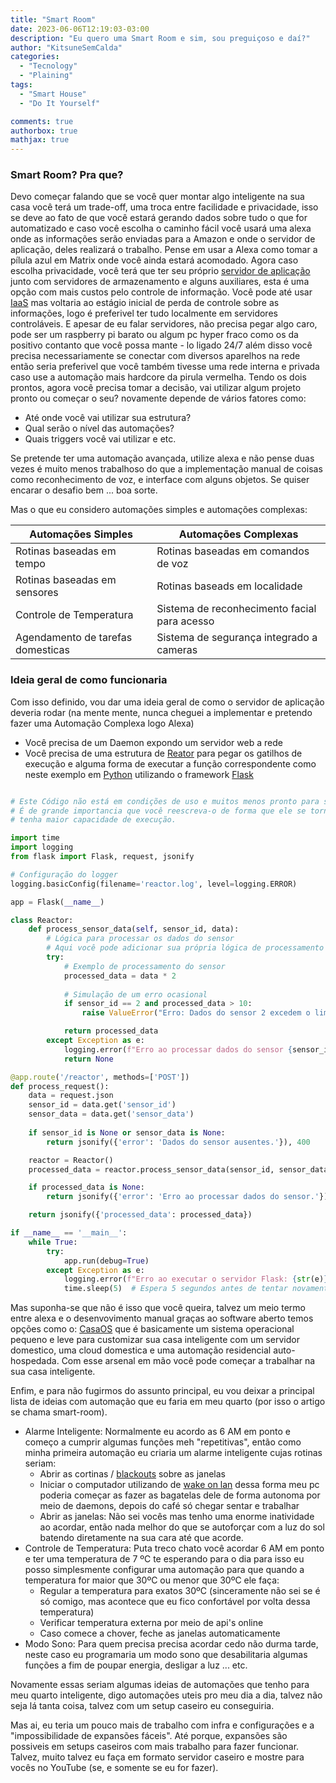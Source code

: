 ```yaml
---
title: "Smart Room"
date: 2023-06-06T12:19:03-03:00
description: "Eu quero uma Smart Room e sim, sou preguiçoso e daí?"
author: "KitsuneSemCalda"
categories:
  - "Tecnology"
  - "Plaining"
tags:
  - "Smart House"
  - "Do It Yourself"

comments: true
authorbox: true
mathjax: true
---
```


### Smart Room? Pra que?

Devo começar falando que se você quer montar algo inteligente na sua casa você terá um trade-off, uma troca entre facilidade e privacidade, isso se deve ao fato de que você estará gerando dados sobre tudo o que for automatizado e caso você escolha o caminho fácil você usará uma alexa onde as informações serão enviadas para a Amazon e onde o servidor de aplicação, deles realizará o trabalho.
Pense em usar a Alexa como tomar a pílula azul em Matrix onde você ainda estará acomodado. Agora caso escolha privacidade, você terá que ter seu próprio [servidor de aplicação](https://pt.wikipedia.org/wiki/Servidor_de_aplica%C3%A7%C3%A3o) junto com servidores de armazenamento e alguns auxiliares, esta é uma opção com mais custos pelo controle de informação. Você pode até usar [IaaS](https://www.redhat.com/pt-br/topics/cloud-computing/what-is-iaas) mas voltaria ao estágio inicial de perda de controle sobre as informações, logo é preferivel ter tudo localmente em servidores controláveis.
E apesar de eu falar servidores, não precisa pegar algo caro, pode ser um raspberry pi barato ou algum pc hyper fraco como os da positivo contanto que você possa mante - lo ligado 24/7 além disso você precisa necessariamente se conectar com diversos aparelhos na rede então seria preferivel que você também tivesse uma rede interna e privada caso use a automação mais hardcore da pirula vermelha. Tendo os dois prontos, agora você precisa tomar a decisão, vai utilizar algum projeto pronto ou começar o seu? novamente depende de vários fatores como:

- Até onde você vai utilizar sua estrutura?
- Qual serão o nível das automações? 
- Quais triggers você vai utilizar e etc.

Se pretende ter uma automação avançada, utilize alexa e não pense duas vezes é muito menos trabalhoso do que a implementação manual de coisas como reconhecimento de voz, e interface com alguns objetos. Se quiser encarar o desafio bem ... boa sorte.

Mas o que eu considero automações simples e automações complexas:

| Automações Simples | Automações Complexas        |
|---------------------------------- | ----------------------------------------------|
| Rotinas baseadas em tempo         | Rotinas baseadas em comandos de voz           |
| Rotinas baseadas em sensores      | Rotinas baseads em localidade                 |
| Controle de Temperatura           | Sistema de reconhecimento facial para acesso  |
| Agendamento de tarefas domesticas | Sistema de segurança integrado a cameras      |

### Ideia geral de como funcionaria

Com isso definido, vou dar uma ideia geral de como o servidor de aplicação deveria rodar (na mente mente, nunca cheguei a implementar e pretendo fazer uma Automação Complexa logo Alexa)

- Você precisa de um Daemon expondo um servidor web a rede
- Você precisa de uma estrutura de [Reator](https://en.wikipedia.org/wiki/Reactor_pattern) para pegar os gatilhos de execução e alguma forma de executar a função correspondente como neste exemplo em [Python](https://pt.wikipedia.org/wiki/Python) utilizando o framework [Flask](https://pt.wikipedia.org/wiki/Flask_(framework_web))

```python

# Este Código não está em condições de uso e muitos menos pronto para ser utilizado de verdade
# É de grande importancia que você reescreva-o de forma que ele se torne tolerante a erros e 
# tenha maior capacidade de execução.

import time
import logging
from flask import Flask, request, jsonify

# Configuração do logger
logging.basicConfig(filename='reactor.log', level=logging.ERROR)

app = Flask(__name__)

class Reactor:
    def process_sensor_data(self, sensor_id, data):
        # Lógica para processar os dados do sensor
        # Aqui você pode adicionar sua própria lógica de processamento
        try:
            # Exemplo de processamento do sensor
            processed_data = data * 2
            
            # Simulação de um erro ocasional
            if sensor_id == 2 and processed_data > 10:
                raise ValueError("Erro: Dados do sensor 2 excedem o limite.")

            return processed_data
        except Exception as e:
            logging.error(f"Erro ao processar dados do sensor {sensor_id}: {str(e)}")
            return None

@app.route('/reactor', methods=['POST'])
def process_request():
    data = request.json
    sensor_id = data.get('sensor_id')
    sensor_data = data.get('sensor_data')
    
    if sensor_id is None or sensor_data is None:
        return jsonify({'error': 'Dados do sensor ausentes.'}), 400

    reactor = Reactor()
    processed_data = reactor.process_sensor_data(sensor_id, sensor_data)

    if processed_data is None:
        return jsonify({'error': 'Erro ao processar dados do sensor.'}), 500

    return jsonify({'processed_data': processed_data})

if __name__ == '__main__':
    while True:
        try:
            app.run(debug=True)
        except Exception as e:
            logging.error(f"Erro ao executar o servidor Flask: {str(e)}")
            time.sleep(5)  # Espera 5 segundos antes de tentar novamente
```

Mas suponha-se que não é isso que você queira, talvez um meio termo entre alexa e o desenvovimento manual graças ao software aberto temos opções como o: [CasaOS](https://github.com/IceWhaleTech/CasaOS)
que é basicamente um sistema operacional pequeno e leve para customizar sua casa inteligente com um servidor domestico, uma cloud domestica e uma automação residencial auto-hospedada. Com esse arsenal em mão você pode começar a trabalhar na sua casa inteligente.

Enfim, e para não fugirmos do assunto principal, eu vou deixar a principal lista de ideias com automação que eu faria em meu quarto (por isso o artigo se chama smart-room).

- Alarme Inteligente: Normalmente eu acordo as 6 AM em ponto e começo a cumprir algumas funções meh "repetitivas", então como minha primeira automação eu criaria um alarme inteligente cujas rotinas seriam:
    - Abrir as cortinas / [blackouts](https://suadecoracao.com/dicas-para-escolher-o-tipo-de-cortinas-blackout-na-reforma/) sobre as janelas
    - Iniciar o computador utilizando de [wake on lan](https://pt.wikipedia.org/wiki/Wake-on-LAN) dessa forma meu pc poderia começar as fazer as bagatelas dele de forma autonoma por meio de daemons, depois do café só chegar sentar e trabalhar
    - Abrir as janelas: Não sei vocês mas tenho uma enorme inatividade ao acordar, então nada melhor do que se autoforçar com a luz do sol batendo diretamente na sua cara até que acorde.
- Controle de Temperatura: Puta treco chato você acordar 6 AM em ponto e ter uma temperatura de 7 ºC te esperando para o dia para isso eu posso simplesmente configurar uma automação para que quando a temperatura for maior que 30ºC ou menor que 30ºC ele faça:
    - Regular a temperatura para exatos 30ºC (sinceramente não sei se é só comigo, mas acontece que eu fico confortável por volta dessa temperatura)
    - Verificar temperatura externa por meio de api's online
    - Caso comece a chover, feche as janelas automaticamente
- Modo Sono: Para quem precisa precisa acordar cedo não durma tarde, neste caso eu programaria um modo sono que desabilitaria algumas funções a fim de poupar energia, desligar a luz ... etc.

Novamente essas seriam algumas ideias de automações que tenho para meu quarto inteligente, digo automações uteis pro meu dia a dia, talvez não seja lá tanta coisa, talvez com um setup caseiro eu conseguiria.

Mas ai, eu teria um pouco mais de trabalho com infra e configurações e a "impossibilidade de expansões fáceis". Até porque, expansões são possiveis em setups caseiros com mais trabalho para fazer funcionar. Talvez, muito talvez eu faça em formato servidor caseiro e mostre para vocês no YouTube (se, e somente se eu for fazer).
